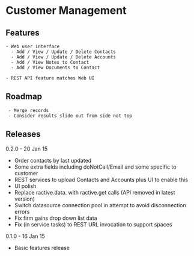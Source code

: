 Customer Management 
===================

Features
--------

    - Web user interface 
      - Add / View / Update / Delete Contacts
      - Add / View / Update / Delete Accounts
      - Add / View Notes to Contact 
      - Add / View Documents to Contact 
    
    - REST API feature matches Web UI 

Roadmap
------- 

     - Merge records 
     - Consider results slide out from side not top 
     
Releases
--------

0.2.0 - 20 Jan 15

  - Order contacts by last updated
  - Some extra fields including doNotCall/Email and some specific to customer
  - REST services to upload Contacts and Accounts plus UI to enable this
  - UI polish  
  - Replace ractive.data. with ractive.get calls (API removed in latest version)
  - Switch datasource connection pool in attempt to avoid disconnection errors
  - Fix firm gains drop down list data
  - Fix (in service tasks) to REST URL invocation to support spaces

0.1.0 - 16 Jan 15 

  - Basic features release
